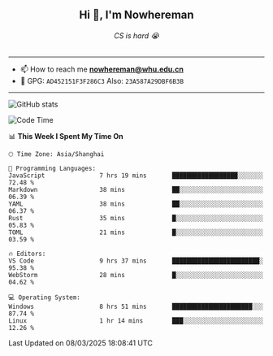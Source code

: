 <h2 align="center">Hi 👋, I'm Nowhereman</h2>
<h6 align="center">CS is hard 😭</h6>

---
- 📫 How to reach me **nowhereman@whu.edu.cn**
- 🔑 GPG: `AD452151F3F286C3`  Also: `23A587A29DBF6B3B`

---
![GitHub stats](https://github-readme-stats.vercel.app/api?username=nowherechan&theme=transparent&rank_icon=github&include_all_commits=true&count_private=true)

<!--START_SECTION:waka-->
![Code Time](http://img.shields.io/badge/Code%20Time-732%20hrs%2051%20mins-blue)

📊 **This Week I Spent My Time On** 

```text
🕑︎ Time Zone: Asia/Shanghai

💬 Programming Languages: 
JavaScript               7 hrs 19 mins       ██████████████████░░░░░░░   72.48 % 
Markdown                 38 mins             ██░░░░░░░░░░░░░░░░░░░░░░░   06.39 % 
YAML                     38 mins             ██░░░░░░░░░░░░░░░░░░░░░░░   06.37 % 
Rust                     35 mins             █░░░░░░░░░░░░░░░░░░░░░░░░   05.83 % 
TOML                     21 mins             █░░░░░░░░░░░░░░░░░░░░░░░░   03.59 % 

🔥 Editors: 
VS Code                  9 hrs 37 mins       ████████████████████████░   95.38 % 
WebStorm                 28 mins             █░░░░░░░░░░░░░░░░░░░░░░░░   04.62 % 

💻 Operating System: 
Windows                  8 hrs 51 mins       ██████████████████████░░░   87.74 % 
Linux                    1 hr 14 mins        ███░░░░░░░░░░░░░░░░░░░░░░   12.26 % 
```


 Last Updated on 08/03/2025 18:08:41 UTC
<!--END_SECTION:waka-->
